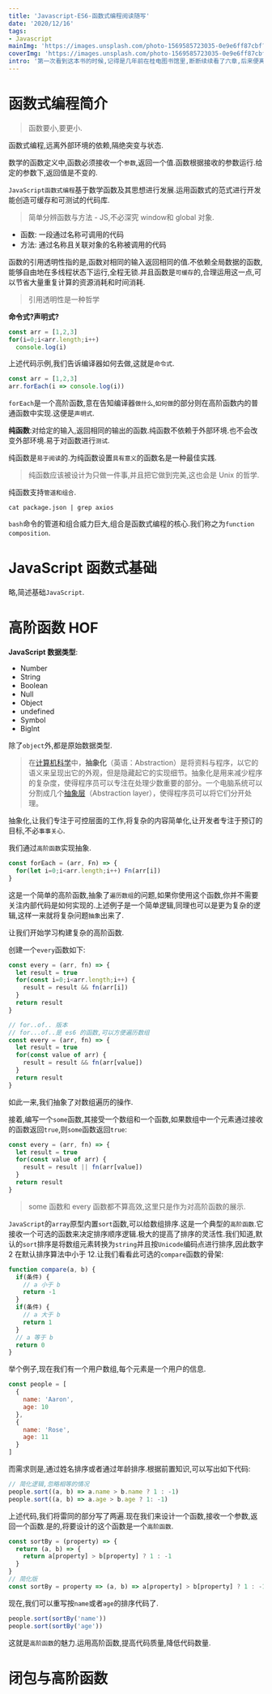 ```yaml
---
title: 'Javascript-ES6-函数式编程阅读随写'
date: '2020/12/16'
tags:
- Javascript
mainImg: 'https://images.unsplash.com/photo-1569585723035-0e9e6ff87cbf?crop=entropy&cs=tinysrgb&fit=max&fm=jpg&ixid=MXwxNjUyNjZ8MHwxfHJhbmRvbXx8fHx8fHx8&ixlib=rb-1.2.1&q=80&w=1080'
coverImg: 'https://images.unsplash.com/photo-1569585723035-0e9e6ff87cbf?crop=entropy&cs=tinysrgb&fit=max&fm=jpg&ixid=MXwxNjUyNjZ8MHwxfHJhbmRvbXx8fHx8fHx8&ixlib=rb-1.2.1&q=80&w=400'
intro: '第一次看到这本书的时候,记得是几年前在桂电图书馆里,断断续续看了六章,后来便离开了学校.现在买了纸质书打算重新看一遍,这里记录下阅读随想.'
---
```


# 函数式编程简介

> 函数要小,要更小.

函数式编程,远离外部环境的依赖,隔绝突变与状态.

数学的函数定义中,函数必须接收一个`参数`,返回一个值.函数根据接收的参数运行.给定的参数下,返回值是不变的.

`JavaScript函数式编程`基于数学函数及其思想进行发展.运用函数式的范式进行开发能创造可缓存和可测试的代码库.

> 简单分辨函数与方法 - JS,不必深究 window和 global 对象.

- 函数: 一段通过名称可调用的代码
- 方法: 通过名称且关联对象的名称被调用的代码

函数的引用透明性指的是,函数对相同的输入返回相同的值.不依赖全局数据的函数,能够自由地在多线程状态下运行,全程无锁.并且函数是`可缓存`的,合理运用这一点,可以节省大量重复计算的资源消耗和时间消耗.

> 引用透明性是一种哲学

**命令式?声明式?**

```js
const arr = [1,2,3]
for(i=0;i<arr.length;i++) 
  console.log(i)
```

上述代码示例,我们告诉编译器如何去做,这就是`命令式`.

```js
const arr = [1,2,3]
arr.forEach(i => console.log(i))
```

`forEach`是一个高阶函数,意在告知编译器`做什么`,`如何做`的部分则在高阶函数内的普通函数中实现.这便是`声明式`.



**纯函数**:对给定的输入,返回相同的输出的函数.纯函数不依赖于外部环境.也不会改变外部环境.易于对函数进行`测试`.

纯函数是`易于阅读`的.为纯函数设置`具有意义`的函数名是一种最佳实践.

> 纯函数应该被设计为只做一件事,并且把它做到完美,这也会是 Unix 的哲学.

纯函数支持`管道和组合`.

```shell
cat package.json | grep axios
```

`bash`命令的管道和组合威力巨大,组合是函数式编程的核心.我们称之为`function composition`.

# JavaScript 函数式基础

略,简述基础`JavaScript`.

# 高阶函数 HOF

**JavaScript 数据类型**:

- Number
- String
- Boolean
- Null
- Object
- undefined
- Symbol
- BigInt

除了`object`外,都是原始数据类型.

> 在[计算机科学](https://zh.wikipedia.org/wiki/電腦科學)中，**抽象化**（英语：Abstraction）是将资料与程序，以它的语义来呈现出它的外观，但是隐藏起它的实现细节。抽象化是用来减少程序的复杂度，使得程序员可以专注在处理少数重要的部分。一个电脑系统可以分割成几个[抽象层](https://zh.wikipedia.org/wiki/抽象層)（Abstraction layer），使得程序员可以将它们分开处理。

抽象化,让我们专注于可控层面的工作,将复杂的内容简单化,让开发者专注于预订的目标,不必`事事关心`.

我们通过`高阶函数`实现抽象.

```js
const forEach = (arr, Fn) => {
  for(let i=0;i<arr.length;i++) Fn(arr[i])
}
```

这是一个简单的高阶函数,抽象了`遍历数组`的问题,如果你使用这个函数,你并不需要关注内部代码是如何实现的.上述例子是一个简单逻辑,同理也可以是更为复杂的逻辑,这样一来就将复杂问题`抽象`出来了.

让我们开始学习构建复杂的高阶函数.

创建一个`every`函数如下:

```js
const every = (arr, fn) => {
  let result = true
  for(const i=0;i<arr.length;i++) {
    result = result && fn(arr[i])
  }
  return result
}

// for..of.. 版本
// for...of..是 es6 的函数,可以方便遍历数组
const every = (arr, fn) => {
  let result = true
  for(const value of arr) {
    result = result && fn(arr[value])
  }
  return result
}
```

如此一来,我们抽象了对数组遍历的操作.

接着,编写一个`some`函数,其接受一个数组和一个函数,如果数组中一个元素通过接收的函数返回`true`,则`some`函数返回`true`:

```js
const every = (arr, fn) => {
  let result = true
  for(const value of arr) {
    result = result || fn(arr[value])
  }
  return result
}
```

> some 函数和 every 函数都不算高效,这里只是作为对高阶函数的展示.

`JavaScript`的`array`原型内置`sort`函数,可以给数组排序.这是一个典型的`高阶函数`.它接收一个可选的函数来决定排序顺序逻辑.极大的提高了排序的灵活性.我们知道,默认的`sort`排序是将数组元素转换为`string`并且按`Unicode`编码点进行排序,因此数字 2 在默认排序算法中小于 12.让我们看看此可选的`compare`函数的骨架:

```js
function compare(a, b) {
  if(条件) {
    // a 小于 b
    return -1
  }
  if(条件) {
    // a 大于 b
    return 1
  }
  // a 等于 b
  return 0
}
```

举个例子,现在我们有一个用户数组,每个元素是一个用户的信息.

```js
const people = [
  {
    name: 'Aaron',
    age: 10
  },
  {
    name: 'Rose',
    age: 11
  }
]
```

而需求则是,通过姓名排序或者通过年龄排序.根据前置知识,可以写出如下代码:

```js
// 简化逻辑,忽略相等的情况
people.sort((a, b) => a.name > b.name ? 1 : -1)
people.sort((a, b) => a.age > b.age ? 1: -1)
```

上述代码,我们将雷同的部分写了两遍.现在我们来设计一个函数,接收一个参数,返回一个函数.是的,将要设计的这个函数是一个`高阶函数`.

```js
const sortBy = (property) => {
  return (a, b) => {
    return a[property] > b[property] ? 1 : -1
  }
}
// 简化版
const sortBy = property => (a, b) => a[property] > b[property] ? 1 : -1
```

现在,我们可以重写按`name`或者`age`的排序代码了.

```js
people.sort(sortBy('name'))
people.sort(sortBy('age'))
```

这就是`高阶函数`的魅力.运用高阶函数,提高代码质量,降低代码数量.

# 闭包与高阶函数

